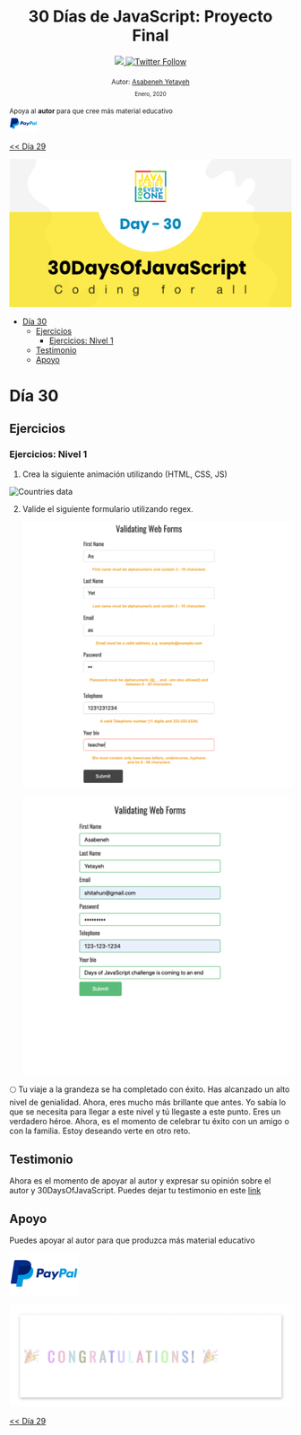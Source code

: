 <div align="center">
  <h1> 30 Días de JavaScript: Proyecto Final</h1>
  <a class="header-badge" target="_blank" href="https://www.linkedin.com/in/asabeneh/">
  <img src="https://img.shields.io/badge/style--5eba00.svg?label=LinkedIn&logo=linkedin&style=social">
  </a>
  <a class="header-badge" target="_blank" href="https://twitter.com/Asabeneh">
  <img alt="Twitter Follow" src="https://img.shields.io/twitter/follow/asabeneh?style=social">
  </a>

<sub>Autor:
<a href="https://www.linkedin.com/in/asabeneh/" target="_blank">Asabeneh Yetayeh</a><br>
<small> Enero, 2020</small>
</sub>

</div>
</div>

<div>

</div>

<div>
<small>Apoya al <strong>autor</strong> para que cree más material educativo</small> <br />  
<a href = "https://www.paypal.me/asabeneh"><img src='../../images/paypal_lg.png' alt='Paypal Logo' style="width:10%"/></a>
</div>

[<< Día 29](../dia_29_Mini_Proyecto_Animacion_De_Caracteres/dia_29_mini_proyecto_animacion_de_caracteres.md)

![Thirty Days Of JavaScript](../images/banners/day_1_30.png)

- [Día 30](#día-30)
  - [Ejercicios](#ejercicios)
    - [Ejercicios: Nivel 1](#ejercicios-nivel-1)
  - [Testimonio](#testimonio)
  - [Apoyo](#apoyo)

# Día 30

## Ejercicios

### Ejercicios: Nivel 1

1. Crea la siguiente animación utilizando (HTML, CSS, JS)

![Countries data](./../images/projects/dom_mini_project_countries_object_day_10.1.gif)

2. Valide el siguiente formulario utilizando regex.

   ![form validation](./../images/projects/dom_mini_project_form_validation_day_10.2.1.png)

   ![form validation](./../images/projects/dom_mini_project_form_validation_day_10.2.png)

🌕 Tu viaje a la grandeza se ha completado con éxito. Has alcanzado un alto nivel de genialidad. Ahora, eres mucho más brillante que antes. Yo sabía lo que se necesita para llegar a este nivel y tú llegaste a este punto. Eres un verdadero héroe. Ahora, es el momento de celebrar tu éxito con un amigo o con la familia. Estoy deseando verte en otro reto.

## Testimonio

Ahora es el momento de apoyar al autor y expresar su opinión sobre el autor y 30DaysOfJavaScript. Puedes dejar tu testimonio en este [link](https://testimonify.herokuapp.com/)

## Apoyo

Puedes apoyar al autor para que produzca más material educativo

[![paypal](../../images/paypal_lg.png)](https://www.paypal.me/asabeneh)

![Congratulations](../../images/projects/congratulations.gif)

[<< Día 29](../dia_29_Mini_Proyecto_Animacion_De_Caracteres/dia_29_mini_proyecto_animacion_de_caracteres.md)
